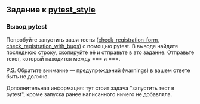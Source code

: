 ## Задание к [pytest_style](../solutions/pytest_style.py)

### Вывод pytest

Попробуйте запустить ваши тесты ([check_registration_form](../solutions/check_registration_form.py),
[check_registration_with_bugs](../check_registration_with_bugz.py))
с помощью pytest. В выводе найдите последнюю строку, скопируйте её и отправьте в это задание. Отправьте текст, который
находится между === и ===.

P.S. Обратите внимание — предупреждений (warnings) в вашем ответе быть не должно.

Дополнительная информация: тут стоит задача "запустить тест в pytest",
кроме запуска ранее написанного ничего не добавляла.
